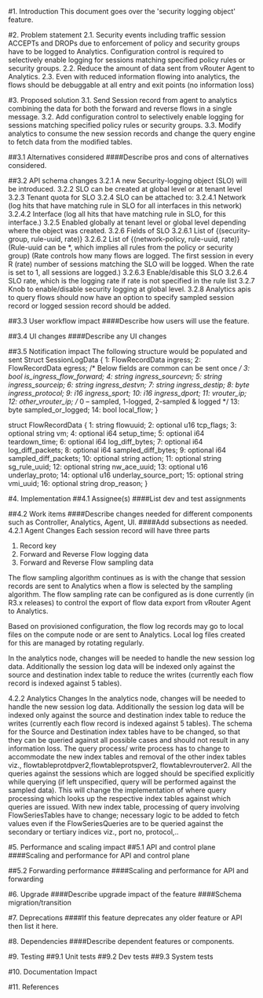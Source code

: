 
#1. Introduction
This document goes over the 'security logging object' feature.

#2. Problem statement
2.1. Security events including traffic session ACCEPTs and DROPs due to enforcement of policy and security groups have to be logged to Analytics. Configuration control is required to selectively enable logging for sessions matching specified policy rules or security groups.
2.2. Reduce the amount of data sent from vRouter Agent to Analytics.
2.3. Even with reduced information flowing into analytics, the flows should be debuggable at all entry and exit points (no information loss)

#3. Proposed solution
3.1. Send Session record from agent to analytics combining the data for both the forward and reverse flows in a single message.
3.2. Add configuration control to selectively enable logging for sessions matching specified policy rules or security groups.
3.3. Modify analytics to consume the new session records and change the query engine to fetch data from the modified tables.

##3.1 Alternatives considered
####Describe pros and cons of alternatives considered.

##3.2 API schema changes
3.2.1 A new Security-logging object (SLO) will be introduced.
3.2.2 SLO can be created at global level or at tenant level
3.2.3 Tenant quota for SLO
3.2.4 SLO can be attached to:
    3.2.4.1 Network (log hits that have matching rule in SLO for all interfaces in this network)
    3.2.4.2 Interface (log all hits that have matching rule in SLO, for this interface.)
3.2.5 Enabled globally at tenant level or global level depending where the object was created.
3.2.6 Fields of SLO
    3.2.6.1 List of {(security-group, rule-uuid, rate)}
    3.2.6.2 List of {(network-policy, rule-uuid, rate)}
            (Rule-uuid can be *, which implies all rules from the policy or security group)
            (Rate controls how many flows are logged. The first session in every R (rate) number of sessions matching the SLO will be logged. When the rate is set to 1, all sessions are logged.)
    3.2.6.3 Enable/disable this SLO
    3.2.6.4 SLO rate, which is the logging rate if rate is not specified in the rule list
3.2.7 Knob to enable/disable security logging at global level.
3.2.8 Analytics apis to query flows should now have an option to specify sampled session record or logged session record should be added.

##3.3 User workflow impact
####Describe how users will use the feature.

##3.4 UI changes
####Describe any UI changes

##3.5 Notification impact
The following structure would be populated and sent
Struct SessionLogData {
   1: FlowRecordData ingress;
   2: FlowRecordData egress;
    /* Below fields are common can be sent once */
   3: bool is_ingress_flow_forward;
   4: string ingress_sourcevn;
   5: string ingress_sourceip;
   6: string ingress_destvn;
   7: string ingress_destip;
   8: byte ingress_protocol;
   9: i16 ingress_sport;
   10: i16 ingress_dport;
   11: vrouter_ip;
   12: other_vrouter_ip;
  /* 0 – sampled, 1-logged, 2-sampled & logged */
   13: byte sampled_or_logged;
   14: bool local_flow;
}

struct FlowRecordData {
   1: string flowuuid;
   2: optional u16 tcp_flags;
   3: optional string vm;
   4: optional i64 setup_time;
   5: optional i64       teardown_time;
   6: optional i64       log_diff_bytes;
   7: optional i64       log_diff_packets;
   8: optional i64       sampled_diff_bytes;
   9: optional i64       sampled_diff_packets;
   10: optional string    action;
   11: optional string    sg_rule_uuid;
   12: optional string    nw_ace_uuid;
   13: optional u16       underlay_proto;
   14: optional u16       underlay_source_port;
   15: optional string    vmi_uuid;
   16: optional string    drop_reason;
}


#4. Implementation
##4.1 Assignee(s)
####List dev and test assignments

##4.2 Work items
####Describe changes needed for different components such as Controller, Analytics, Agent, UI. 
####Add subsections as needed.
4.2.1 Agent Changes
 Each session record will have three parts
 1. Record key
 2. Forward and Reverse Flow logging data
 3. Forward and Reverse Flow sampling data

The flow sampling algorithm continues as is with the change that session records are sent to Analytics when a flow is selected by the sampling algorithm. The flow sampling rate can be configured as is done currently (in R3.x releases) to control the export of flow data export from vRouter Agent to Analytics.

Based on provisioned configuration, the flow log records may go to local files on the compute node or are sent to Analytics. Local log files created for this are managed by rotating regularly.

In the analytics node, changes will be needed to handle the new session log data. Additionally the session log data will be indexed only against the source and destination index table to reduce the writes (currently each flow record is indexed against 5 tables).

4.2.2 Analytics Changes
 In the analytics node, changes will be needed to handle the new session log data. Additionally the session log data will be indexed only against the source and destination index table to reduce the writes (currently each flow record is indexed against 5 tables).
 The schema for the Source and Destination index tables have to be changed, so that they can be queried against all possible cases and should not result in any information loss. The query process/ write process has to change to accommodate the new index tables and removal of the other index tables viz., flowtableprotdpver2,flowtableprotspver2, flowtablevrouterver2. All the queries against the sessions which are logged should be specified explicitly while querying (if left unspecified, query will be performed against the sampled data). This will change the implementation of where query processing which looks up the respective index tables against which queries are issued. With new index table, processing of query involving FlowSeriesTables have to change; necessary logic to be added to fetch values even if the FlowSeriesQueries are to be queried against the secondary or tertiary indices viz., port no, protocol,..

#5. Performance and scaling impact
##5.1 API and control plane
####Scaling and performance for API and control plane

##5.2 Forwarding performance
####Scaling and performance for API and forwarding

#6. Upgrade
####Describe upgrade impact of the feature
####Schema migration/transition

#7. Deprecations
####If this feature deprecates any older feature or API then list it here.

#8. Dependencies
####Describe dependent features or components.

#9. Testing
##9.1 Unit tests
##9.2 Dev tests
##9.3 System tests

#10. Documentation Impact

#11. References
